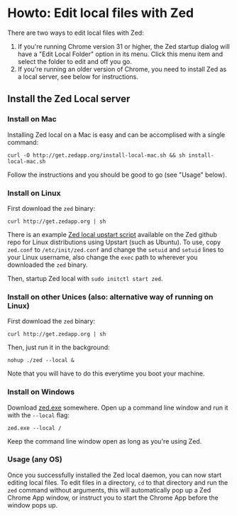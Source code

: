 Howto: Edit local files with Zed
================================

There are two ways to edit local files with Zed:

1. If you're running Chrome version 31 or higher, the Zed startup dialog
   will have a "Edit Local Folder" option in its menu. Click this menu item
   and select the folder to edit and off you go.
2. If you're running an older version of Chrome, you need to install Zed
   as a local server, see below for instructions.

Install the Zed Local server
----------------------------

### Install on Mac

Installing Zed local on a Mac is easy and can be accomplised with a single
command:

    curl -O http://get.zedapp.org/install-local-mac.sh && sh install-local-mac.sh

Follow the instructions and you should be good to go (see "Usage" below).

### Install on Linux

First download the `zed` binary:

    curl http://get.zedapp.org | sh

There is an example [Zed local upstart script](https://github.com/zedapp/zed/blob/master/startup/zed.conf)
available on the Zed github repo for Linux distributions using Upstart (such as
Ubuntu). To use, copy `zed.conf` to `/etc/init/zed.conf` and change the `setuid`
and `setuid` lines to your Linux username, also change the `exec` path to
wherever you downloaded the `zed` binary.

Then, startup Zed local with `sudo initctl start zed`.

### Install on other Unices (also: alternative way of running on Linux)

First download the `zed` binary:

    curl http://get.zedapp.org | sh

Then, just run it in the background:

    nohup ./zed --local &

Note that you will have to do this everytime you boot your machine.

### Install on Windows

Download [zed.exe](http://get.zedapp.org/zed.exe) somewhere. Open up a command line window and run it with the `--local` flag:

    zed.exe --local /

Keep the command line window open as long as you're using Zed.

### Usage (any OS)

Once you successfully installed the Zed local daemon, you can now start editing
local files. To edit files in a directory, `cd` to that directory and run the `zed`
command without arguments, this will automatically pop up a Zed Chrome App window,
or instruct you to start the Chrome App before the window pops up.